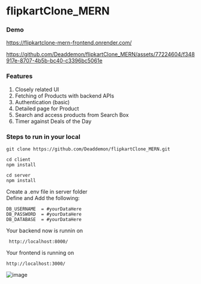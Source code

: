 # flipkartClone_MERN

### Demo
https://flipkartclone-mern-frontend.onrender.com/



https://github.com/Deaddemon/flipkartClone_MERN/assets/77224604/f348917e-8707-4b5b-bc40-c3396bc5061e


### Features
1. Closely related UI
2. Fetching of Products with backend APIs
3. Authentication (basic)
4. Detailed page for Product
5. Search and access products from Search Box
6. Timer against Deals of the Day

### Steps to run in your local
```cli
git clone https://github.com/Deaddemon/flipkartClone_MERN.git
```
```
cd client
npm install
```
```
cd server 
npm install
```
 
Create a .env file in server folder <br>
Define and Add the following:<br>
```
DB_USERNAME  = #yourDataHere
DB_PASSWORD  = #yourDataHere
DB_DATABASE  = #yourDataHere
```
Your backend now is runnin on 
```
 http://localhost:8000/
```
Your frontend is running on
```
http://localhost:3000/
```


![image](https://github.com/Deaddemon/flipkartClone_MERN/assets/77224604/cc8f83b3-cc72-4bd4-82b6-66f379f1f00e)

